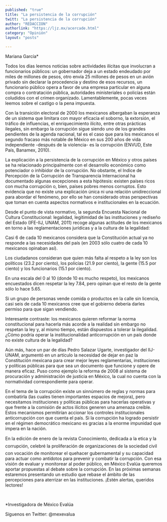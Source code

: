 ```yaml
---
published: "true"
title: "La persistencia de la corrupción"
twitt: "La persistencia de la corrupción"
author: "REDACCION"
authorlink: "https://ljz.mx/acercade.html"
category: "Opinión"
layout: "posts"

---
```



  Mariana García*



  Todos los días leemos noticias sobre actividades ilícitas que involucran a funcionarios públicos: un gobernador deja a un estado endeudado por miles de millones de pesos, otro envía 25 millones de pesos en un avión privado sin declarar la procedencia y destino de esos recursos, un funcionario público opera a favor de una empresa particular en alguna compra o contratación pública, autoridades ministeriales o policías están coludidos con el crimen organizado. Lamentablemente, pocas veces leemos sobre el castigo o la pena impuesta.



  Con la transición electoral de 2000 los mexicanos albergaban la esperanza de un sistema que limitara con mayor eficacia el soborno, la extorsión, el tráfico de influencias, el enriquecimiento ilícito, entre otras prácticas ilegales, sin embargo la corrupción sigue siendo uno de los grandes pendientes de la agenda nacional, tal es el caso que para los mexicanos el segundo fracaso más notable de México en sus 200 años de vida independiente -después de la violencia- es la corrupción (ENVUD, Este País, Banamex, 2010).



  La explicación a la persistencia de la corrupción en México y otros países se ha relacionado principalmente con el desarrollo económico como potenciador o inhibidor de la corrupción. No obstante, el Indice de Percepción de la Corrupción de Transparencia Internacional ha documentado algunas excepciones a esta hipótesis: existen países ricos con mucha corrupción o, bien, países pobres menos corruptos. Esto evidencia que no existe una explicación única ni una relación unidireccional para abordar el fenómeno, por ello se han considerado otras perspectivas que toman en cuenta aspectos normativos e institucionales en la ecuación.



  Desde el punto de vista normativo, la segunda Encuesta Nacional de Cultura Constitucional: legalidad, legitimidad de las instituciones y rediseño del Estado (IFE-IIJ, UNAM, 2011) recoge algunas actitudes de los mexicanos en torno a las reglamentaciones jurídicas y a la cultura de la legalidad:



  Casi 6 de cada 10 mexicanos considera que la Constitución actual ya no responde a las necesidades del país (en 2003 sólo cuatro de cada 10 mexicanos opinaban así).



  Los ciudadanos consideran que quien más falta al respeto a la ley son los políticos (23.2 por ciento), los policías (21.9 por ciento), la gente (15.5 por ciento) y los funcionarios (15.1 por ciento).



  En una escala del 0 al 10 (donde 10 es mucho respeto), los mexicanos encuestados dicen respetar la ley 7.84, pero opinan que el resto de la gente sólo lo hace 5.65.



  Si un grupo de personas vende comida o productos en la calle sin licencia, casi seis de cada 10 mexicanos cree que el gobierno debería darles permiso para que sigan vendiendo.



  Interesante contraste: los mexicanos quieren reformar la norma constitucional para hacerla más acorde a la realidad sin embargo no respetan la ley y, al mismo tiempo, están dispuestos a tolerar la ilegalidad. ¿Cómo podría operar la institucionalidad anticorrupción en un país donde no existe cultura de la legalidad?



  Aún más, hace un par de días Pedro Salazar Ugarte, investigador del IIJ-UNAM, argumentó en un artículo la necesidad de dejar en paz la Constitución mexicana para crear mejor leyes reglamentarias, instituciones y políticas públicas para que sea un documento que funcione y opere de manera eficaz. Puso como ejemplo la reforma de 2008 al sistema de procuración y administración de justicia en México, la cual no cuenta con la normatividad correspondiente para operar.



  En el tema de la corrupción existe un sinnúmero de reglas y normas para combatirla (las cuales tienen importantes espacios de mejora), pero necesitamos instituciones y políticas públicas para hacerlas operativas y que frente a la comisión de actos ilícitos generen una amenaza creíble. Estos mecanismos permitirían accionar los controles institucionales anticorrupción con que cuenta el país. Si la corrupción ha logrado persistir en el régimen democrático mexicano es gracias a la enorme impunidad que impera en la nación.



  En la edición de enero de la revista Conocimiento, dedicada a la etica y la corrupción, celebré la proliferación de organizaciones de la sociedad civil con vocación de monitorear el quehacer gubernamental y su capacidad para actuar como antídotos para prevenir y combatir la corrupción. Con esa visión de evaluar y monitorear al poder público, en México Evalúa queremos aportar propuestas al debate sobre la corrupción. En las próximas semanas estaremos presentando un estudio que rebase el ámbito de las percepciones para aterrizar en las instituciones. ¡Estén alertas, queridos lectores!



   



  *Investigadora de México Evalúa



  Síguenos en Twitter: @mexevalua

